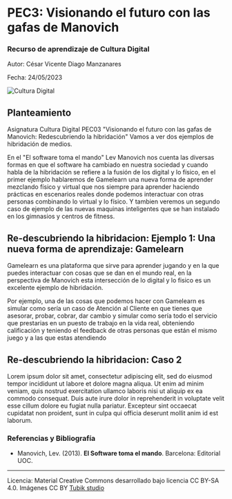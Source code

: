 # PEC3: Visionando el futuro con las gafas de Manovich 

### Recurso de aprendizaje de Cultura Digital 


Autor: César Vicente Diago Manzanares 


Fecha: 24/05/2023

![Cultura Digital](https://miro.medium.com/max/1400/0*9PyyNvrO2PcD3KuU.png) 



## Planteamiento


Asignatura Cultura Digital PEC03 "Visionando el futuro con las gafas de Manovich: Redescubriendo la hibridación" Vamos a ver dos ejemplos de hibridación de medios. 

En el "El software toma el mando" Lev Manovich nos cuenta las diversas formas en que el software ha cambiado en nuestra sociedad y cuando habla de la hibridación se refiere a la fusión de los digital y lo físico, en el primer ejemplo hablaremos de Gamelearn una nueva forma de aprender mezclando físico y virtual que nos siempre para aprender haciendo prácticas en escenarios reales donde podemos interactuar con otras personas combinando lo virtual y lo físico. Y tambien veremos un segundo caso de ejemplo de las nuevas maquinas inteligentes que se han instalado en los gimnasios y centros de fitness. 


## Re-descubriendo la hibridacion: Ejemplo 1: Una nueva forma de aprendizaje: Gamelearn 

Gamelearn es una plataforma que sirve para aprender jugando y en la que puedes interactuar con cosas que se dan en el mundo real, en la perspectiva de Manovich esta intersección de lo digital y lo fisico es un excelente ejemplo de hibridación. 

Por ejemplo, una de las cosas que podemos hacer con Gamelearn es simular como sería un caso de Atención al Cliente en que tienes que asesorar, probar, cobrar, dar cambio y simular como sería todo el servicio que prestarias en un puesto de trabajo en la vida real, obteniendo calificación y teniendo el feedback de otras personas que están el mismo juego y a las que estas atendiendo



## Re-descubriendo la hibridacion: Caso 2

Lorem ipsum dolor sit amet, consectetur adipiscing elit, sed do eiusmod tempor incididunt ut labore et dolore magna aliqua. Ut enim ad minim veniam, quis nostrud exercitation ullamco laboris nisi ut aliquip ex ea commodo consequat. Duis aute irure dolor in reprehenderit in voluptate velit esse cillum dolore eu fugiat nulla pariatur. Excepteur sint occaecat cupidatat non proident, sunt in culpa qui officia deserunt mollit anim id est laborum.


### Referencias y Bibliografía

* Manovich, Lev. (2013). **El Software toma el mando**. Barcelona: Editorial UOC. 


----

Licencia: Material Creative Commons desarrollado bajo licencia CC BY-SA 4.0. Imágenes CC BY [Tubik studio](https://blog.tubikstudio.com/how-to-create-original-flat-illustrations-designers-tips/) 
